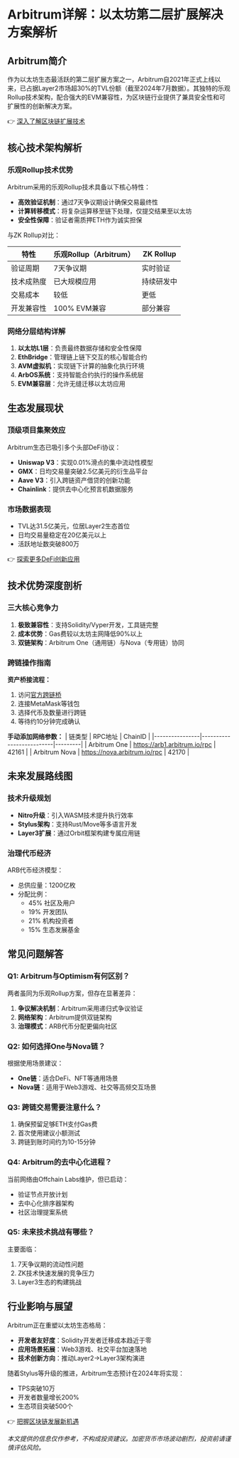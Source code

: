 # Arbitrum详解：以太坊第二层扩展解决方案解析

## Arbitrum简介

作为以太坊生态最活跃的第二层扩展方案之一，Arbitrum自2021年正式上线以来，已占据Layer2市场超30%的TVL份额（截至2024年7月数据）。其独特的乐观Rollup技术架构，配合强大的EVM兼容性，为区块链行业提供了兼具安全性和可扩展性的创新解决方案。

👉 [深入了解区块链扩展技术](https://bit.ly/okx_welcome)

## 核心技术架构解析

### 乐观Rollup技术优势
Arbitrum采用的乐观Rollup技术具备以下核心特性：
- **高效验证机制**：通过7天争议期设计确保交易最终性
- **计算转移模式**：将复杂运算移至链下处理，仅提交结果至以太坊
- **安全性保障**：验证者需质押ETH作为诚实担保

与ZK Rollup对比：

| 特性               | 乐观Rollup（Arbitrum） | ZK Rollup          |
|--------------------|------------------------|--------------------|
| 验证周期           | 7天争议期              | 实时验证           |
| 技术成熟度         | 已大规模应用           | 持续研发中         |
| 交易成本           | 较低                   | 更低               |
| 开发兼容性         | 100% EVM兼容           | 部分兼容           |

### 网络分层结构详解
1. **以太坊L1层**：负责最终数据存储和安全性保障
2. **EthBridge**：管理链上链下交互的核心智能合约
3. **AVM虚拟机**：实现链下计算的抽象化执行环境
4. **ArbOS系统**：支持智能合约执行的操作系统层
5. **EVM兼容层**：允许无缝迁移以太坊应用

## 生态发展现状

### 顶级项目集聚效应
Arbitrum生态已吸引多个头部DeFi协议：
- **Uniswap V3**：实现0.01%滑点的集中流动性模型
- **GMX**：日均交易量突破2.5亿美元的衍生品平台
- **Aave V3**：引入跨链资产借贷的创新功能
- **Chainlink**：提供去中心化预言机数据服务

### 市场数据表现
- TVL达31.5亿美元，位居Layer2生态首位
- 日均交易量稳定在20亿美元以上
- 活跃地址数突破800万

👉 [探索更多DeFi创新应用](https://bit.ly/okx_welcome)

## 技术优势深度剖析

### 三大核心竞争力
1. **极致兼容性**：支持Solidity/Vyper开发，工具链完整
2. **成本优势**：Gas费较以太坊主网降低90%以上
3. **双链架构**：Arbitrum One（通用链）与Nova（专用链）协同

### 跨链操作指南
**资产桥接流程：**
1. 访问[官方跨链桥](https://bridge.arbitrum.io/)
2. 连接MetaMask等钱包
3. 选择代币及数量进行跨链
4. 等待约10分钟完成确认

**手动添加网络参数：**
| 链类型         | RPC地址                  | ChainID |
|----------------|--------------------------|---------|
| Arbitrum One   | https://arb1.arbitrum.io/rpc | 42161   |
| Arbitrum Nova  | https://nova.arbitrum.io/rpc | 42170   |

## 未来发展路线图

### 技术升级规划
- **Nitro升级**：引入WASM技术提升执行效率
- **Stylus架构**：支持Rust/Move等多语言开发
- **Layer3扩展**：通过Orbit框架构建专属应用链

### 治理代币经济
ARB代币经济模型：
- 总供应量：1200亿枚
- 分配比例：
  - 45% 社区及用户
  - 19% 开发团队
  - 21% 机构投资者
  - 15% 生态发展基金

## 常见问题解答

### Q1: Arbitrum与Optimism有何区别？
两者虽同为乐观Rollup方案，但存在显著差异：
1. **争议解决机制**：Arbitrum采用递归式争议验证
2. **网络架构**：Arbitrum提供双链架构
3. **治理模式**：ARB代币分配更偏向社区

### Q2: 如何选择One与Nova链？
根据使用场景建议：
- **One链**：适合DeFi、NFT等通用场景
- **Nova链**：适用于Web3游戏、社交等高频交互场景

### Q3: 跨链交易需要注意什么？
1. 确保预留足够ETH支付Gas费
2. 首次使用建议小额测试
3. 跨链到账时间约为10-15分钟

### Q4: Arbitrum的去中心化进程？
当前网络由Offchain Labs维护，但已启动：
- 验证节点开放计划
- 去中心化排序器架构
- 社区治理提案系统

### Q5: 未来技术挑战有哪些？
主要面临：
1. 7天争议期的流动性问题
2. ZK技术快速发展的竞争压力
3. Layer3生态的构建挑战

## 行业影响与展望

Arbitrum正在重塑以太坊生态格局：
- **开发者友好度**：Solidity开发者迁移成本趋近于零
- **应用场景拓展**：Web3游戏、社交平台加速落地
- **技术创新方向**：推动Layer2→Layer3架构演进

随着Stylus等升级的推进，Arbitrum生态预计在2024年将实现：
- TPS突破10万
- 开发者数量增长200%
- 生态项目突破500个

👉 [把握区块链发展新机遇](https://bit.ly/okx_welcome)

*本文提供的信息仅作参考，不构成投资建议。加密货币市场波动剧烈，投资前请谨慎评估风险。*